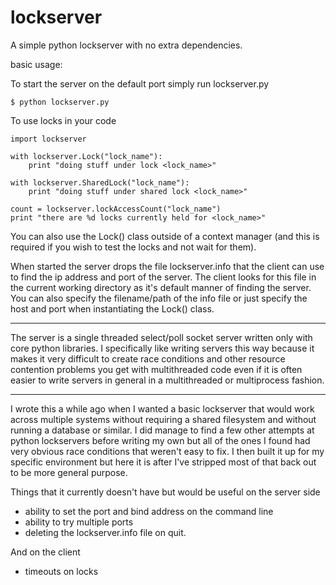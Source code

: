 # lockserver
A simple python lockserver with no extra dependencies.

basic usage:

To start the server on the default port simply run lockserver.py
```
$ python lockserver.py
```

To use locks in your code
```
import lockserver

with lockserver.Lock("lock_name"):
    print "doing stuff under lock <lock_name>"

with lockserver.SharedLock("lock_name"):
    print "doing stuff under shared lock <lock_name>"
    
count = lockserver.lockAccessCount("lock_name")
print "there are %d locks currently held for <lock_name>"
```

You can also use the Lock() class outside of a context manager (and this is required if you wish to 
test the locks and not wait for them).

When started the server drops the file lockserver.info that the client can use to find the ip address and 
port of the server.  The client looks for this file in the current working directory as it's default manner
of finding the server.  You can also specify the filename/path of the info file or just specify the host and 
port when instantiating the Lock() class.

---

The server is a single threaded select/poll socket server written only with core python libraries.  I specifically
like writing servers this way because it makes it very difficult to create race conditions and other resource
contention problems you get with multithreaded code even if it is often easier to write servers in general in 
a multithreaded or multiprocess fashion.

---

I wrote this a while ago when I wanted a basic lockserver that would work across multiple systems without requiring 
a shared filesystem and without running a database or similar.  I did manage to find a few other attempts at python
lockservers before writing my own but all of the ones I found had very obvious race conditions that weren't easy to
fix.  I then built it up for my specific environment but here it is after I've stripped most of that back out to be
more general purpose.

Things that it currently doesn't have but would be useful on the server side

* ability to set the port and bind address on the command line
* ability to try multiple ports
* deleting the lockserver.info file on quit.

And on the client
* timeouts on locks
